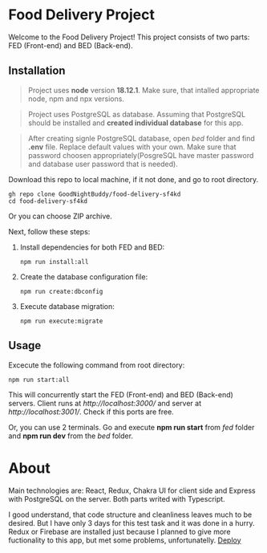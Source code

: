 # Food Delivery Project

Welcome to the Food Delivery Project! This project consists of two parts: FED (Front-end) and BED (Back-end).

## Installation

> Project uses **node** version **18.12.1**. Make sure, that intalled appropriate node, npm and npx versions.

> Project uses PostgreSQL as database. Assuming that PostgreSQL should be installed and **created individual database** for this app.

> After creating signle PostgreSQL database, open *bed* folder and find **.env** file. Replace default values with your own. Make sure that password choosen appropriately(PosgreSQL have master password and database user password that is needed).

Download this repo to local machine, if it not done, and go to root directory.
   ```
   gh repo clone GoodNightBuddy/food-delivery-sf4kd
   cd food-delivery-sf4kd
   ```
Or you can choose ZIP archive.   

Next, follow these steps:

1. Install dependencies for both FED and BED:
   ```
   npm run install:all
   ```

2. Create the database configuration file:
   ```
   npm run create:dbconfig
   ```

3. Execute database migration:
   ```
   npm run execute:migrate
   ```

## Usage

Excecute the following command from root directory:
   ```
   npm run start:all
   ```
This will concurrently start the FED (Front-end) and BED (Back-end) servers. Client runs at *http://localhost:3000/* and server at *http://localhost:3001/*. Check if this ports are free.

Or, you can use 2 terminals. Go and execute **npm run start** from *fed* folder and **npm run dev** from the *bed* folder.

# About
Main technologies are: React, Redux, Chakra UI for client side and Express with PostgreSQL on the server. Both parts writed with Typescript.

I good understand, that code structure and cleanliness leaves much to be desired. But I have only 3 days for this test task and it was done in a hurry. Redux or Firebase are installed just because I planned to give more fuctionality to this app, but met some problems, unfortunatelly.
[Deploy](https://food-delivery-front-end.onrender.com)

